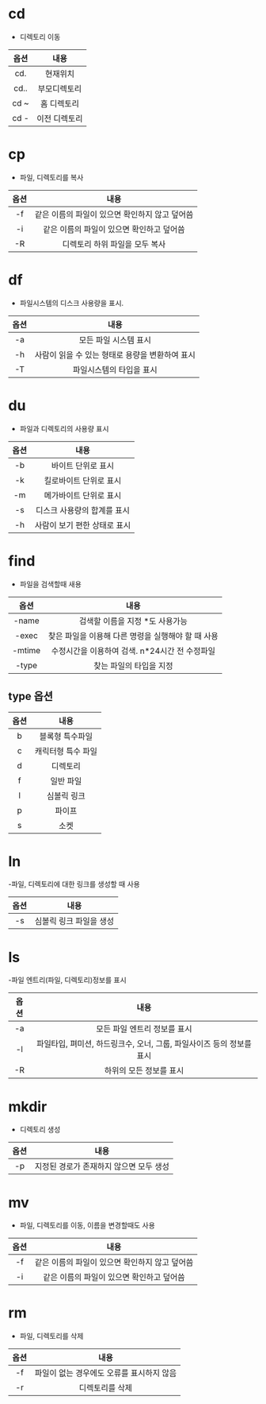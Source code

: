# cd
- 디렉토리 이동


| 옵션             | 내용             |
|:---:|:---:|
| cd.           | 현재위치   | 
| cd..           | 부모디렉토리  |
| cd ~ | 홈 디렉토리|
| cd - | 이전 디렉토리 |


# cp 
- 파일, 디렉토리를 복사

| 옵션             | 내용             |
|:---:|:---:|
| -f | 같은 이름의 파일이 있으면 확인하지 않고 덮어씀|
| -i| 같은 이름의 파일이 있으면 확인하고 덮어씀|
| -R | 디렉토리 하위 파일을 모두 복사|

# df
- 파일시스템의 디스크 사용량을 표시.


| 옵션             | 내용             |
|:---:|:---:|
|-a|모든 파일 시스템 표시|
|-h|사람이 읽을 수 있는 형태로 용량을 변환하여 표시 |
|-T|파일시스템의 타입을 표시|

# du
- 파일과 디렉토리의 사용량 표시

| 옵션             | 내용             |
|:---:|:---:|
|-b|바이트 단위로 표시|
|-k|킬로바이트 단위로 표시|
|-m|메가바이트 단위로 표시|
|-s|디스크 사용량의 합계를 표시|
|-h|사람이 보기 편한 상태로 표시|

# find
- 파일을 검색할때 새용

| 옵션             | 내용             |
|:---:|:---:|
|-name|검색할 이름을 지정 *도 사용가능|
|-exec|찾은 파일을 이용해 다른 명령을 실행해야 할 때 사용|
|-mtime|수정시간을 이용하여 검색. n*24시간 전 수정파일|
|-type|찾는 파일의 타입을 지정|

## type 옵션

| 옵션             | 내용             |
|:---:|:---:|
|b|블록형 특수파일|
|c|캐릭터형 특수 파일|
|d|디렉토리|
|f|일반 파일|
|l|심볼릭 링크|
|p|파이프|
|s|소켓|

# ln
-파일, 디렉토리에 대한 링크를 생성할 때 사용

| 옵션             | 내용             |
|:---:|:---:|
|-s|심볼릭 링크 파일을 생성|

# ls
-파일 엔트리(파일, 디렉토리)정보를 표시

| 옵션             | 내용             |
|:---:|:---:|
|-a|모든 파일 엔트리 정보를 표시|
|-l|파일타입, 펴미션, 하드링크수, 오너, 그룹, 파일사이즈 등의 정보를 표시|
|-R|하위의 모든 정보를 표시|

# mkdir 
- 디렉토리 생성

| 옵션             | 내용             |
|:---:|:---:|
|-p|지정된 경로가 존재하지 않으면 모두 생성|

# mv
- 파일, 디렉토리를 이동, 이름을 변경할때도 사용

| 옵션             | 내용             |
|:---:|:---:|
|-f|같은 이름의 파일이 있으면 확인하지 않고 덮어씀|
|-i|같은 이름의 파일이 있으면 확인하고 덮어씀|

# rm
- 파일, 디렉토리를 삭제

| 옵션             | 내용             |
|:---:|:---:|
|-f|파일이 없는 경우에도 오류를 표시하지 않음|
|-r|디렉토리를 삭제|
